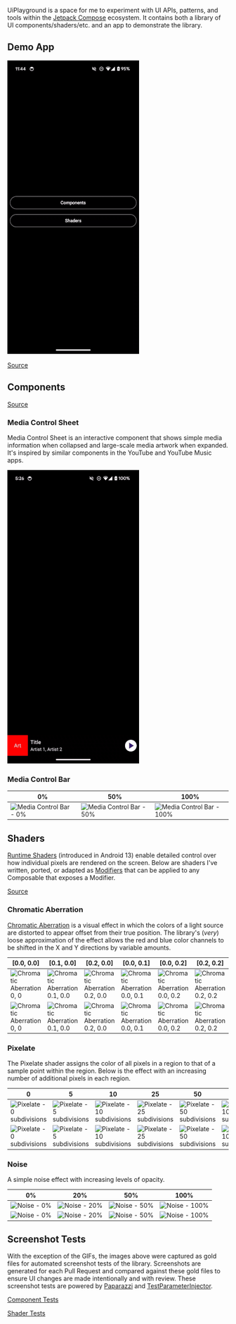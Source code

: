UiPlayground is a space for me to experiment with UI APIs, patterns, and tools within the [Jetpack Compose](https://developer.android.com/jetpack/compose) ecosystem. It contains both a library of UI components/shaders/etc. and an app to demonstrate the library.

## Demo App

![Media Control Sheet demo](docs/assets/app-demo-dark.gif)

[Source](app/src/main/kotlin/com/alexrdclement/uiplayground/)

## Components

[Source](components/src/main/kotlin/com/alexrdclement/uiplayground/components/)

### Media Control Sheet

Media Control Sheet is an interactive component that shows simple media information when collapsed and large-scale media artwork when expanded. It's inspired by similar components in the YouTube and YouTube Music apps.

![Media Control Sheet demo](docs/assets/mediacontrolsheet-demo-dark.gif)

### Media Control Bar

| 0%                                                                                                                                                                                                                                                 | 50% | 100% |
|----------------------------------------------------------------------------------------------------------------------------------------------------------------------------------------------------------------------------------------------------| --- | ---- |
| ![Media Control Bar - 0%](https://media.githubusercontent.com/media/alexrdclement/UiPlayground/main/components/src/test/snapshots/images/com.alexrdclement.uiplayground.components_MediaControlBarTest_mediaControlBar[progress=0.0].png?raw=true) | ![Media Control Bar - 50%](<components/src/test/snapshots/images/com.alexrdclement.uiplayground.components_MediaControlBarTest_mediaControlBar[progress=0.5].png>) | ![Media Control Bar - 100%](<components/src/test/snapshots/images/com.alexrdclement.uiplayground.components_MediaControlBarTest_mediaControlBar[progress=1.0].png>) |

## Shaders

[Runtime Shaders](https://developer.android.com/reference/android/graphics/RuntimeShader) (introduced in Android 13) enable detailed control over how individual pixels are rendered on the screen. Below are shaders I've written, ported, or adapted as [Modifiers](https://developer.android.com/jetpack/compose/modifiers) that can be applied to any Composable that exposes a Modifier.

[Source](shaders/src/main/kotlin/com/alexrdclement/uiplayground/shaders/)

### Chromatic Aberration

[Chromatic Aberration](https://en.wikipedia.org/wiki/Chromatic_aberration) is a visual effect in which the colors of a light source are distorted to appear offset from their true position. The library's (_very_) loose approximation of the effect allows the red and blue color channels to be shifted in the X and Y directions by variable amounts.

| [0.0, 0.0] | [0.1, 0.0] | [0.2, 0.0] | [0.0, 0.1] | [0.0, 0.2] | [0.2, 0.2] |
| ---------- | ---------- | ---------- | ---------- | ---------- | ---------- |
| ![Chromatic Aberration 0, 0](<shaders/src/test/snapshots/images/com.alexrdclement.uiplayground.shaders_ChromaticAberrationTest_whiteCircle[(0.0, 0.0)].png>) | ![Chromatic Aberration 0.1, 0.0](<shaders/src/test/snapshots/images/com.alexrdclement.uiplayground.shaders_ChromaticAberrationTest_whiteCircle[(0.1, 0.0)].png>) | ![Chromatic Aberration 0.2, 0.0](<shaders/src/test/snapshots/images/com.alexrdclement.uiplayground.shaders_ChromaticAberrationTest_whiteCircle[(0.2, 0.0)].png>) | ![Chromatic Aberration 0.0, 0.1](<shaders/src/test/snapshots/images/com.alexrdclement.uiplayground.shaders_ChromaticAberrationTest_whiteCircle[(0.0, 0.1)].png>) | ![Chromatic Aberration 0.0, 0.2](<shaders/src/test/snapshots/images/com.alexrdclement.uiplayground.shaders_ChromaticAberrationTest_whiteCircle[(0.0, 0.2)].png>) | ![Chromatic Aberration 0.2, 0.2](<shaders/src/test/snapshots/images/com.alexrdclement.uiplayground.shaders_ChromaticAberrationTest_whiteCircle[(0.2, 0.2)].png>) |
| ![Chromatic Aberration 0, 0](<shaders/src/test/snapshots/images/com.alexrdclement.uiplayground.shaders_ChromaticAberrationTest_blackCircle[(0.0, 0.0)].png>) | ![Chromatic Aberration 0.1, 0.0](<shaders/src/test/snapshots/images/com.alexrdclement.uiplayground.shaders_ChromaticAberrationTest_blackCircle[(0.1, 0.0)].png>) | ![Chromatic Aberration 0.2, 0.0](<shaders/src/test/snapshots/images/com.alexrdclement.uiplayground.shaders_ChromaticAberrationTest_blackCircle[(0.2, 0.0)].png>) | ![Chromatic Aberration 0.0, 0.1](<shaders/src/test/snapshots/images/com.alexrdclement.uiplayground.shaders_ChromaticAberrationTest_blackCircle[(0.0, 0.1)].png>) | ![Chromatic Aberration 0.0, 0.2](<shaders/src/test/snapshots/images/com.alexrdclement.uiplayground.shaders_ChromaticAberrationTest_blackCircle[(0.0, 0.2)].png>) | ![Chromatic Aberration 0.2, 0.2](<shaders/src/test/snapshots/images/com.alexrdclement.uiplayground.shaders_ChromaticAberrationTest_blackCircle[(0.2, 0.2)].png>) |

### Pixelate

The Pixelate shader assigns the color of all pixels in a region to that of a sample point within the region. Below is the effect with an increasing number of additional pixels in each region.

| 0 | 5 | 10 | 25 | 50 | 100 |
| - | - | -- | -- | -- | --- |
| ![Pixelate - 0 subdivisions](shaders/src/test/snapshots/images/com.alexrdclement.uiplayground.shaders_PixelateTest_whiteCircle[0].png) | ![Pixelate - 5 subdivisions](shaders/src/test/snapshots/images/com.alexrdclement.uiplayground.shaders_PixelateTest_whiteCircle[5].png) | ![Pixelate - 10 subdivisions](shaders/src/test/snapshots/images/com.alexrdclement.uiplayground.shaders_PixelateTest_whiteCircle[10].png) | ![Pixelate - 25 subdivisions](shaders/src/test/snapshots/images/com.alexrdclement.uiplayground.shaders_PixelateTest_whiteCircle[25].png) | ![Pixelate - 50 subdivisions](shaders/src/test/snapshots/images/com.alexrdclement.uiplayground.shaders_PixelateTest_whiteCircle[50].png) | ![Pixelate - 100 subdivisions](shaders/src/test/snapshots/images/com.alexrdclement.uiplayground.shaders_PixelateTest_whiteCircle[100].png) |
| ![Pixelate - 0 subdivisions](shaders/src/test/snapshots/images/com.alexrdclement.uiplayground.shaders_PixelateTest_blackCircle[0].png) | ![Pixelate - 5 subdivisions](shaders/src/test/snapshots/images/com.alexrdclement.uiplayground.shaders_PixelateTest_blackCircle[5].png) | ![Pixelate - 10 subdivisions](shaders/src/test/snapshots/images/com.alexrdclement.uiplayground.shaders_PixelateTest_blackCircle[10].png) | ![Pixelate - 25 subdivisions](shaders/src/test/snapshots/images/com.alexrdclement.uiplayground.shaders_PixelateTest_blackCircle[25].png) | ![Pixelate - 50 subdivisions](shaders/src/test/snapshots/images/com.alexrdclement.uiplayground.shaders_PixelateTest_blackCircle[50].png) | ![Pixelate - 100 subdivisions](shaders/src/test/snapshots/images/com.alexrdclement.uiplayground.shaders_PixelateTest_blackCircle[100].png) |

### Noise

A simple noise effect with increasing levels of opacity.

| 0% | 20% | 50% | 100% |
| -- | --- | --- | ---- |
| ![Noise - 0%](shaders/src/test/snapshots/images/com.alexrdclement.uiplayground.shaders_NoiseTest_whiteCircle[0.0].png) | ![Noise - 20%](shaders/src/test/snapshots/images/com.alexrdclement.uiplayground.shaders_NoiseTest_whiteCircle[0.2].png) | ![Noise - 50%](shaders/src/test/snapshots/images/com.alexrdclement.uiplayground.shaders_NoiseTest_whiteCircle[0.5].png) | ![Noise - 100%](shaders/src/test/snapshots/images/com.alexrdclement.uiplayground.shaders_NoiseTest_whiteCircle[1.0].png) |
| ![Noise - 0%](shaders/src/test/snapshots/images/com.alexrdclement.uiplayground.shaders_NoiseTest_blackCircle[0.0].png) | ![Noise - 20%](shaders/src/test/snapshots/images/com.alexrdclement.uiplayground.shaders_NoiseTest_blackCircle[0.2].png) | ![Noise - 50%](shaders/src/test/snapshots/images/com.alexrdclement.uiplayground.shaders_NoiseTest_blackCircle[0.5].png) | ![Noise - 100%](shaders/src/test/snapshots/images/com.alexrdclement.uiplayground.shaders_NoiseTest_blackCircle[1.0].png) |

## Screenshot Tests

With the exception of the GIFs, the images above were captured as gold files for automated screenshot tests of the library. Screenshots are generated for each Pull Request and compared against these gold files to ensure UI changes are made intentionally and with review. These screenshot tests are powered by [Paparazzi](https://github.com/cashapp/paparazzi) and [TestParameterInjector](https://github.com/google/TestParameterInjector).

[Component Tests](components/src/test)

[Shader Tests](shaders/src/test)
